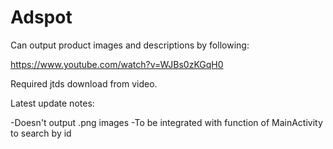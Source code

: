 # Adspot


Can output product images and descriptions by following:

https://www.youtube.com/watch?v=WJBs0zKGqH0

Required jtds download from video.




Latest update notes:

-Doesn't output .png images
-To be integrated with function of MainActivity to search by id 
